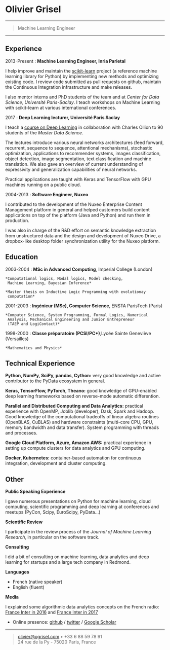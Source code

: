 Olivier Grisel
==============

----

>  Machine Learning Engineer

----


Experience
----------

2013-Present
: **Machine Learning Engineer, Inria Parietal**

I help improve and maintain the [scikit-learn] project (a reference
machine learning library for Python) by implementing new
methods and optimizing existing code. I review code submitted as pull
requests on github, maintain the Continuous Integration infrastructure
and make releases.

I also mentor interns and PhD students of the team and at *Center for
Data Science, Université Paris-Saclay*. I teach workshops on Machine
Learning with scikit-learn at various international conferences.

[scikit-learn]: https://scikit-learn.org

2017
: **Deep Learning lecturer, Université Paris Saclay**

I teach a [course on Deep Learning] in collaboration with Charles
Ollion to 90 students of the *Master Data Science*.

The lectures introduce various neural networks architectures (feed
forward, recurrent, sequence to sequence, attentional mechanisms),
stochastic optimization, applications to recommender systems, images
classification, object detection, image segmentation, text
classification and machine translation. We also gave an overview of
current understanding of expressivity and generalization capabilities of
neural networks.

Practical applications are taught with Keras and TensorFlow with GPU
machines running on a public cloud.

[course on Deep Learning]: https://m2dsupsdlclass.github.io/lectures-labs/ 

2004-2013
: **Software Engineer, Nuxeo**

I contributed to the development of the Nuxeo Enterprise Content
Management platform in general and helped customers build content
applications on top of the platform (Java and Python) and run them in
production.

I was also in charge of the R&D effort on semantic knowledge extraction
from unstructured data and the design and development of Nuxeo Drive, a
dropbox-like desktop folder synchronization utility for the Nuxeo
platform.

Education
---------

2003-2004
:   **MSc in Advanced Computing**, Imperial College (London)

    *Computational logics, Modal logics, Model checking,
     Machine Learning, Bayesian Inference*

    *Master thesis on Inductive Logic Programming with evolutionay
     computation*

2001-2003
:   **Ingénieur (MSc), Computer Science**, ENSTA ParisTech (Paris)

    *Computer Science, System Programming, Formal Logics, Numerical
     Analysis, Mechanical Engineering and Junior Entrepreneur
     (TAEP and LogiContact)*

1998-2000
:   **Classe préparatoire (PCSI/PC\*)**,Lycée Sainte Geneviève (Versailles)

    *Mathematics and Physics*


Technical Experience
--------------------

**Python, NumPy, SciPy, pandas, Cython:** very good knowledge and active
contributor to the PyData ecosystem in general.

**Keras, TensorFlow, PyTorch, Theano:** good knowledge of GPU-enabled
deep learning frameworks based on reverse-mode automatic differention.

**Parallel and Distributed Computing and Data Analytics:** practical
experience with OpenMP, Joblib (developer), Dask, Spark and Hadoop. Good
knowledge of the computational tradeoffs of linear algebra routines
(OpenBLAS, CuBLAS) and hardware constraints (multi-core CPU, GPU, memory
bandwidth and data transfer). System programming with threads and
processes.

**Google Cloud Platform, Azure, Amazon AWS:** practical
experience in setting up compute clusters for data analytics and GPU
computing.

**Docker, Kubernetes:** container-based automation for continuous
 integration, development and cluster computing.


[ref]: https://github.com/githubuser/superlongprojectname

Other
-----

**Public Speaking Experience**

I gave numerous presentations on Python for machine learning, cloud
computing, scientific programming and deep learning at conferences
and meetups (PyCon, Scipy, EuroScipy, PyData...)

**Scientific Review**

I participate in the review process of the *Journal of Machine Learning
Research*, in particular on the software track.

**Consulting**

I did a bit of consulting on machine learning, data analytics and deep
learning for startups and a large tech company in Redmond.

**Languages**

* French (native speaker)
* English (fluent)

**Media**

 I explained some algorithmic data analytics concepts on the French
    radio: [France Inter in 2016] and [France Inter in 2017]

[France Inter in 2016]: https://www.franceinter.fr/emissions/la-tete-au-carre/la-tete-au-carre-05-janvier-2016
[France Inter in 2017]: https://www.franceinter.fr/emissions/la-une-de-la-science/la-une-de-la-science-24-janvier-2017

* Online presence: [github] / [twitter] / [Google Scholar]

[Google Scholar]: https://scholar.google.fr/citations?user=duoYY64AAAAJ
[github]: https://github.com/ogrisel
[twitter]: https://twitter.com

----

> <olivier@ogrisel.com> • +33 6 88 59 78 91\
> 24 rue de la Py - 75020 Paris, France
